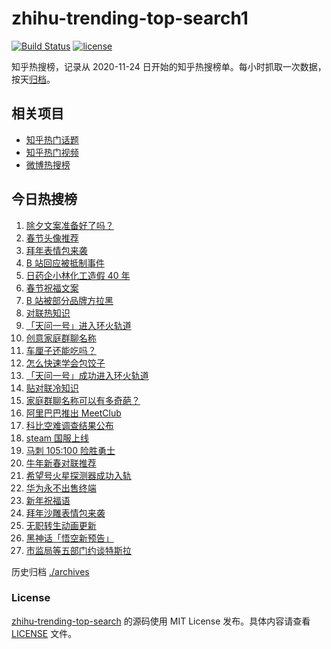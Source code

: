 # zhihu-trending-top-search1

[![Build Status](https://github.com/justjavac/zhihu-trending-top-search/workflows/ci/badge.svg?branch=main)](https://github.com/justjavac/zhihu-trending-top-search/actions)
[![license](https://img.shields.io/github/license/justjavac/zhihu-trending-top-search)](https://github.com/justjavac/zhihu-trending-top-search/blob/main/LICENSE)

知乎热搜榜，记录从 2020-11-24 日开始的知乎热搜榜单。每小时抓取一次数据，按天[归档](./archives)。

## 相关项目

- [知乎热门话题](https://github.com/justjavac/zhihu-trending-hot-questions)
- [知乎热门视频](https://github.com/justjavac/zhihu-trending-hot-video)
- [微博热搜榜](https://github.com/justjavac/weibo-trending-hot-search)

## 今日热搜榜

<!-- BEGIN -->
<!-- 最后更新时间 Thu Feb 11 2021 19:19:46 GMT+0800 (CST) -->
1. [除夕文案准备好了吗？](https://www.zhihu.com/search?q=除夕文案)
1. [春节头像推荐](https://www.zhihu.com/search?q=新年头像)
1. [拜年表情包来袭](https://www.zhihu.com/search?q=拜年表情包)
1. [B 站回应被抵制事件](https://www.zhihu.com/search?q=b站回应)
1. [日药企小林化工造假 40 年](https://www.zhihu.com/search?q=小林化工)
1. [春节祝福文案](https://www.zhihu.com/search?q=春节祝福文案)
1. [B 站被部分品牌方拉黑](https://www.zhihu.com/search?q=抵制b站)
1. [对联热知识](https://www.zhihu.com/search?q=对联怎么贴)
1. [「天问一号」进入环火轨道](https://www.zhihu.com/search?q=天问一号)
1. [创意家庭群聊名称](https://www.zhihu.com/search?q=家庭群聊名称)
1. [车厘子还能吃吗？](https://www.zhihu.com/search?q=车厘子还能吃吗)
1. [怎么快速学会包饺子](https://www.zhihu.com/search?q=包饺子)
1. [「天问一号」成功进入环火轨道](https://www.zhihu.com/search?q=天问一号)
1. [贴对联冷知识](https://www.zhihu.com/search?q=对联怎么贴)
1. [家庭群聊名称可以有多奇葩？](https://www.zhihu.com/search?q=家庭群聊名称)
1. [阿里巴巴推出 MeetClub](https://www.zhihu.com/search?q=meetclub)
1. [科比空难调查结果公布](https://www.zhihu.com/search?q=科比空难)
1. [steam 国服上线](https://www.zhihu.com/search?q=steam国服)
1. [马刺 105:100 险胜勇士](https://www.zhihu.com/search?q=勇士)
1. [牛年新春对联推荐](https://www.zhihu.com/search?q=新春对联)
1. [希望号火星探测器成功入轨](https://www.zhihu.com/search?q=希望号)
1. [华为永不出售终端](https://www.zhihu.com/search?q=华为终端)
1. [新年祝福语](https://www.zhihu.com/search?q=新年祝福语)
1. [拜年沙雕表情包来袭](https://www.zhihu.com/search?q=拜年表情包)
1. [无职转生动画更新](https://www.zhihu.com/search?q=无职转生)
1. [黑神话「悟空新预告」](https://www.zhihu.com/search?q=黑神话)
1. [市监局等五部门约谈特斯拉](https://www.zhihu.com/search?q=特斯拉约谈)
<!-- END -->

历史归档 [./archives](./archives)

### License

[zhihu-trending-top-search](https://github.com/justjavac/zhihu-trending-top-search) 的源码使用 MIT License 发布。具体内容请查看 [LICENSE](./LICENSE) 文件。
